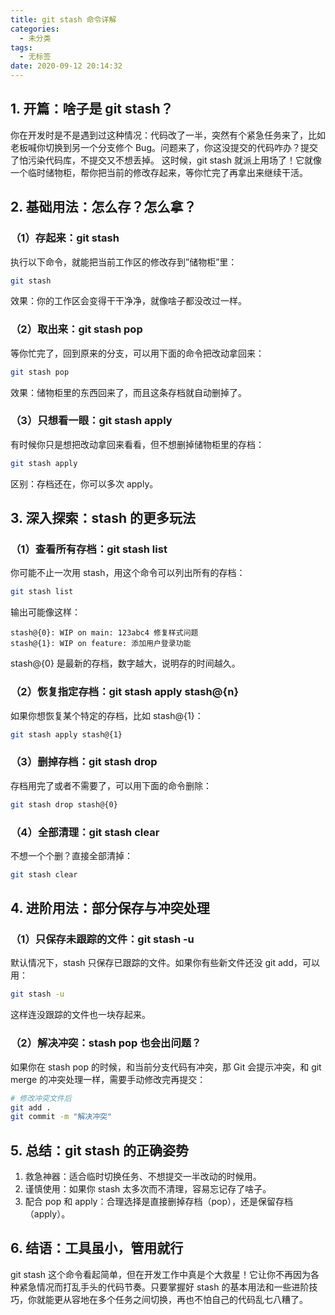 ```yaml
---
title: git stash 命令详解
categories:
  - 未分类
tags:
  - 无标签
date: 2020-09-12 20:14:32
---
```


<script setup lang="ts">
import PostHeader from '../../_components/PostHeader.vue'
import EditInfo from '../../_components/EditInfo.vue'
</script>


<PostHeader :postId='2600217574' />

## 1. 开篇：啥子是 git stash？

你在开发时是不是遇到过这种情况：代码改了一半，突然有个紧急任务来了，比如老板喊你切换到另一个分支修个 Bug。问题来了，你这没提交的代码咋办？提交了怕污染代码库，不提交又不想丢掉。
这时候，git stash 就派上用场了！它就像一个临时储物柜，帮你把当前的修改存起来，等你忙完了再拿出来继续干活。

## 2. 基础用法：怎么存？怎么拿？

### （1）存起来：git stash

执行以下命令，就能把当前工作区的修改存到”储物柜”里：

```bash
git stash
```

效果：你的工作区会变得干干净净，就像啥子都没改过一样。

### （2）取出来：git stash pop

等你忙完了，回到原来的分支，可以用下面的命令把改动拿回来：

```bash
git stash pop
```

效果：储物柜里的东西回来了，而且这条存档就自动删掉了。

### （3）只想看一眼：git stash apply

有时候你只是想把改动拿回来看看，但不想删掉储物柜里的存档：

```bash
git stash apply
```

区别：存档还在，你可以多次 apply。

## 3. 深入探索：stash 的更多玩法

### （1）查看所有存档：git stash list

你可能不止一次用 stash，用这个命令可以列出所有的存档：

```bash
git stash list
```

输出可能像这样：

```
stash@{0}: WIP on main: 123abc4 修复样式问题
stash@{1}: WIP on feature: 添加用户登录功能
```

stash@{0} 是最新的存档，数字越大，说明存的时间越久。

### （2）恢复指定存档：git stash apply stash@{n}

如果你想恢复某个特定的存档，比如 stash@{1}：

```bash
git stash apply stash@{1}
```

### （3）删掉存档：git stash drop

存档用完了或者不需要了，可以用下面的命令删除：

```bash
git stash drop stash@{0}
```

### （4）全部清理：git stash clear

不想一个个删？直接全部清掉：

```bash
git stash clear
```

## 4. 进阶用法：部分保存与冲突处理

### （1）只保存未跟踪的文件：git stash -u

默认情况下，stash 只保存已跟踪的文件。如果你有些新文件还没 git add，可以用：

```bash
git stash -u
```

这样连没跟踪的文件也一块存起来。

### （2）解决冲突：stash pop 也会出问题？

如果你在 stash pop 的时候，和当前分支代码有冲突，那 Git 会提示冲突，和 git merge 的冲突处理一样，需要手动修改完再提交：

```bash
# 修改冲突文件后
git add .
git commit -m "解决冲突"
```

## 5. 总结：git stash 的正确姿势

1. 救急神器：适合临时切换任务、不想提交一半改动的时候用。
2. 谨慎使用：如果你 stash 太多次而不清理，容易忘记存了啥子。
3. 配合 pop 和 apply：合理选择是直接删掉存档（pop），还是保留存档（apply）。

## 6. 结语：工具虽小，管用就行

git stash 这个命令看起简单，但在开发工作中真是个大救星！它让你不再因为各种紧急情况而打乱手头的代码节奏。只要掌握好 stash 的基本用法和一些进阶技巧，你就能更从容地在多个任务之间切换，再也不怕自己的代码乱七八糟了。


<EditInfo editLink='https://github.com/liangpengyv/my-blog-by-fluxpress/issues/18' lastUpdated='2024-10-20 17:20:46' />